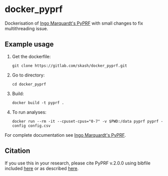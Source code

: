 # docker_pyprf

Dockerisation of [Ingo Marquardt's PyPRF](https://github.com/ingo-m/pyprf) 
with small changes to fix multithreading issue.

## Example usage

1. Get the dockerfile: 

    `git clone https://gitlab.com/skash/docker_pyprf.git`

2. Go to directory: 

    `cd docker_pyprf`

3. Build: 

    `docker build -t pyprf .`

4. To run analyses:

    `docker run --rm -it --cpuset-cpus="0-7" -v $PWD:/data pyprf pyprf -config config.csv`

For complete documentation see [Ingo Marquardt's PyPRF](https://github.com/ingo-m/pyprf).

## Citation
If you use this in your research, please cite PyPRF v.2.0.0 using bibfile included [here](https://gitlab.com/skash/docker_pyprf/blob/master/pyprf2018.bib) or as described [here](http://doi.org/10.5281/zenodo.1475439).